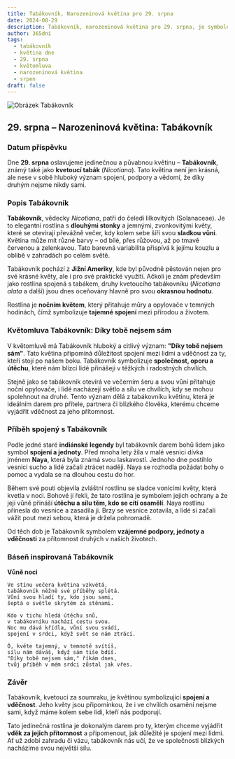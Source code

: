 ```yaml
---
title: Tabákovník, Narozeninová květina pro 29. srpna
date: 2024-08-29
description: Tabákovník, narozeninová květina pro 29. srpna, je symbolem Díky tobě nejsem sám. Objevte její jedinečný význam, fascinující příběhy a poezii, která oslavuje její krásu.
author: 365dní
tags:
  - tabákovník
  - květina dne
  - 29. srpna
  - květomluva
  - narozeninová květina
  - srpen
draft: false
---
```


![Obrázek Tabákovník](https://cdn.pixabay.com/photo/2019/09/06/19/32/tobacco-4457154_640.jpg#center)


## 29. srpna – Narozeninová květina: Tabákovník

### Datum příspěvku

Dne **29. srpna** oslavujeme jedinečnou a půvabnou květinu – **Tabákovník**, známý také jako **kvetoucí tabák** (_Nicotiana_). Tato květina není jen krásná, ale nese v sobě hluboký význam spojení, podpory a vědomí, že díky druhým nejsme nikdy sami.

### Popis Tabákovník

**Tabákovník**, vědecky _Nicotiana_, patří do čeledi lilkovitých (Solanaceae). Je to elegantní rostlina s **dlouhými stonky** a jemnými, zvonkovitými květy, které se otevírají převážně večer, kdy kolem sebe šíří svou **sladkou vůni**. Květina může mít různé barvy – od bílé, přes růžovou, až po tmavě červenou a zelenkavou. Tato barevná variabilita přispívá k jejímu kouzlu a oblibě v zahradách po celém světě.

Tabákovník pochází z **Jižní Ameriky**, kde byl původně pěstován nejen pro své krásné květy, ale i pro své praktické využití. Ačkoli je znám především jako rostlina spojená s tabákem, druhy kvetoucího tabákovníku (_Nicotiana alata_ a další) jsou dnes oceňovány hlavně pro svou **okrasnou hodnotu**.

Rostlina je **nočním květem**, který přitahuje můry a opylovače v temných hodinách, čímž symbolizuje **tajemné spojení** mezi přírodou a životem.

### Květomluva Tabákovník: Díky tobě nejsem sám

V květomluvě má Tabákovník hluboký a citlivý význam: **"Díky tobě nejsem sám"**. Tato květina připomíná důležitost spojení mezi lidmi a vděčnost za ty, kteří stojí po našem boku. Tabákovník symbolizuje **společnost, oporu a útěchu**, které nám blízcí lidé přinášejí v těžkých i radostných chvílích.

Stejně jako se tabákovník otevírá ve večerním šeru a svou vůní přitahuje noční opylovače, i lidé nacházejí světlo a sílu ve chvílích, kdy se mohou spolehnout na druhé. Tento význam dělá z tabákovníku květinu, která je ideálním darem pro přítele, partnera či blízkého člověka, kterému chceme vyjádřit vděčnost za jeho přítomnost.

### Příběh spojený s Tabákovník

Podle jedné staré **indiánské legendy** byl tabákovník darem bohů lidem jako symbol **spojení a jednoty**. Před mnoha lety žila v malé vesnici dívka jménem **Naya**, která byla známá svou laskavostí. Jednoho dne postihlo vesnici sucho a lidé začali ztrácet naději. Naya se rozhodla požádat bohy o pomoc a vydala se na dlouhou cestu do hor.

Během své pouti objevila zvláštní rostlinu se sladce vonícími květy, která kvetla v noci. Bohové jí řekli, že tato rostlina je symbolem jejich ochrany a že její vůně přináší **útěchu a sílu těm, kdo se cítí osamělí**. Naya rostlinu přinesla do vesnice a zasadila ji. Brzy se vesnice zotavila, a lidé si začali vážit pout mezi sebou, která je držela pohromadě.

Od těch dob je Tabákovník symbolem **vzájemné podpory, jednoty a vděčnosti** za přítomnost druhých v našich životech.

### Báseň inspirovaná Tabákovník

**Vůně noci**

```
Ve stínu večera květina vzkvétá,  
tabákovník něžně své příběhy splétá.  
Vůní svou hladí ty, kdo jsou sami,  
šeptá o světle skrytém za stěnami.  

Kdo v tichu hledá útěchu snů,  
v tabákovníku nachází cestu svou.  
Noc mu dává křídla, vůní svou svádí,  
spojení v srdci, když svět se nám ztrácí.  

Ó, květe tajemný, v temnotě svítíš,  
sílu nám dáváš, když sám tiše bdíš.  
"Díky tobě nejsem sám," říkám dnes,  
tvůj příběh v mém srdci zůstal jak vřes.  
```

### Závěr

Tabákovník, kvetoucí za soumraku, je květinou symbolizující **spojení a vděčnost**. Jeho květy jsou připomínkou, že i ve chvílích osamění nejsme sami, když máme kolem sebe lidi, kteří nás podporují.

Tato jedinečná rostlina je dokonalým darem pro ty, kterým chceme vyjádřit **vděk za jejich přítomnost** a připomenout, jak důležité je spojení mezi lidmi. Ať už zdobí zahradu či vázu, tabákovník nás učí, že ve společnosti blízkých nacházíme svou největší sílu.